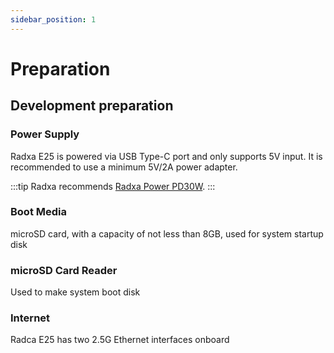 ```yaml
---
sidebar_position: 1
---
```


# Preparation

## Development preparation

### Power Supply

Radxa E25 is powered via USB Type-C port and only supports 5V input. It is recommended to use a minimum 5V/2A power adapter.

:::tip
Radxa recommends [Radxa Power PD30W](../accessories/pd_30w).
:::

### Boot Media

microSD card, with a capacity of not less than 8GB, used for system startup disk

### microSD Card Reader

Used to make system boot disk

### Internet

Radca E25 has two 2.5G Ethernet interfaces onboard
